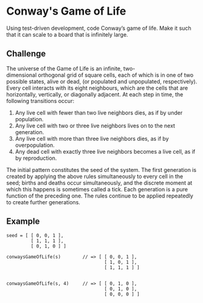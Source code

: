 # Conway's Game of Life
Using test-driven development, code Conway’s game of life.  Make it such that it can scale to a board that is infinitely large.

## Challenge
The universe of the Game of Life is an infinite, two-dimensional orthogonal grid of square cells, each of which is in one of two possible states, alive or dead, (or populated and unpopulated, respectively). Every cell interacts with its eight neighbours, which are the cells that are horizontally, vertically, or diagonally adjacent. At each step in time, the following transitions occur:

1.	Any live cell with fewer than two live neighbors dies, as if by under population.
2.	Any live cell with two or three live neighbors lives on to the next generation.
3.	Any live cell with more than three live neighbors dies, as if by overpopulation.
4.	Any dead cell with exactly three live neighbors becomes a live cell, as if by reproduction.

The initial pattern constitutes the seed of the system. The first generation is created by applying the above rules simultaneously to every cell in the seed; births and deaths occur simultaneously, and the discrete moment at which this happens is sometimes called a tick. Each generation is a pure function of the preceding one. The rules continue to be applied repeatedly to create further generations.

## Example

    seed = [ [ 0, 0, 1 ],
             [ 1, 1, 1 ],
             [ 0, 1, 0 ] ]
    
    conwaysGameOfLife(s)        // => [ [ 0, 0, 1 ],
                                        [ 1, 0, 1 ],
                                        [ 1, 1, 1 ] ]
    
    
    conwaysGameOfLife(s, 4)     // => [ [ 0, 1, 0 ],
                                        [ 0, 1, 0 ],
                                        [ 0, 0, 0 ] ]

